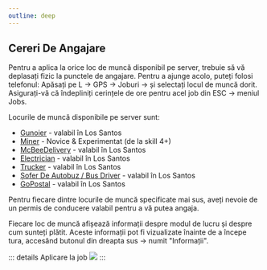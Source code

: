 ```yaml
---
outline: deep
---
```


## Cereri De Angajare

Pentru a aplica la orice loc de muncă disponibil pe server, trebuie să vă deplasați fizic la punctele de angajare. Pentru a ajunge acolo, puteți folosi telefonul: <span class="button-p-job">Apăsați pe L -> GPS -> Joburi -> și selectați locul de muncă dorit.</span>
<br>Asigurați-vă că îndepliniți cerințele de ore pentru acel job din <span class="button-p-job">ESC -> meniul Jobs.</span>

Locurile de muncă disponibile pe server sunt:
- [Gunoier](https://b-zone-gta-v.github.io/B-Zone-GTA-V-Wiki/server/jobs/garbageman.html) - valabil în Los Santos
- [Miner](https://b-zone-gta-v.github.io/B-Zone-GTA-V-Wiki/server/jobs/miner.html) - Novice & Experimentat (de la skill 4+)
- [McBeeDelivery](https://b-zone-gta-v.github.io/B-Zone-GTA-V-Wiki/server/jobs/mcbee.html) - valabil în Los Santos
- [Electrician](https://b-zone-gta-v.github.io/B-Zone-GTA-V-Wiki/server/jobs/electrician.html) - valabil în Los Santos
- [Trucker](https://b-zone-gta-v.github.io/B-Zone-GTA-V-Wiki/server/jobs/trucker.html) - valabil în Los Santos
- [Șofer De Autobuz / Bus Driver](https://b-zone-gta-v.github.io/B-Zone-GTA-V-Wiki/server/jobs/bus_driver.html) - valabil în Los Santos
- [GoPostal](https://b-zone-gta-v.github.io/B-Zone-GTA-V-Wiki/server/jobs/gopostal.html) - valabil în Los Santos

Pentru fiecare dintre locurile de muncă specificate mai sus, aveți nevoie de un <span class="button-p-job">permis de conducere</span> valabil pentru a vă putea angaja.

Fiecare loc de muncă afișează informații despre modul de lucru și despre cum sunteți plătit. Aceste informații pot fi vizualizate înainte de a începe tura, accesând <span class="button-p-job">butonul din dreapta sus -> numit "Informații"</span>.

::: details Aplicare la job
  <img src="https://i.imgur.com/PbdXwlC.gif"/>
:::
